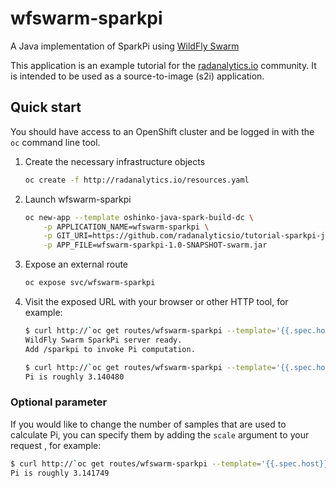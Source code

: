 # wfswarm-sparkpi
A Java implementation of SparkPi using [WildFly Swarm](http://wildfly-swarm.io/)

This application is an example tutorial for the
[radanalytics.io](http://radanalytics.io) community. It is intended to be
used as a source-to-image (s2i) application.

## Quick start

You should have access to an OpenShift cluster and be logged in with the
`oc` command line tool.

1. Create the necessary infrastructure objects
   ```bash
   oc create -f http://radanalytics.io/resources.yaml
   ```

1. Launch wfswarm-sparkpi
   ```bash
   oc new-app --template oshinko-java-spark-build-dc \
       -p APPLICATION_NAME=wfswarm-sparkpi \
       -p GIT_URI=https://github.com/radanalyticsio/tutorial-sparkpi-java-wfswarm \
       -p APP_FILE=wfswarm-sparkpi-1.0-SNAPSHOT-swarm.jar
   ```

1. Expose an external route
   ```bash
   oc expose svc/wfswarm-sparkpi
   ```

1. Visit the exposed URL with your browser or other HTTP tool, for example:
   ```bash
   $ curl http://`oc get routes/wfswarm-sparkpi --template='{{.spec.host}}'`/app
   WildFly Swarm SparkPi server ready.
   Add /sparkpi to invoke Pi computation.

   $ curl http://`oc get routes/wfswarm-sparkpi --template='{{.spec.host}}'`/app/sparkpi
   Pi is roughly 3.140480
   ```

### Optional parameter

If you would like to change the number of samples that are used to calculate
Pi, you can specify them by adding the `scale` argument to your request
, for example:

```bash
$ curl http://`oc get routes/wfswarm-sparkpi --template='{{.spec.host}}'`/sparkpi?scale=10
Pi is roughly 3.141749
```

